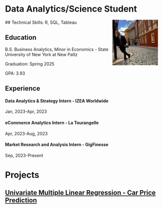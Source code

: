 # Data Analytics/Science Student
<img align ="right" width="150" height="150" src='https://github.com/pavlomysak/pavlomysak/blob/22a62951a8ff46c252ce98ab74b59998b5c9f648/pavlo-pic-prague.jpg'>
## Technical Skills: R, SQL, Tableau

## Education
B.S. Business Analytics, Minor in Economics - State University of New York at New Paltz

Graduation: Spring 2025

GPA: 3.93

## Experience
#### Data Analytics & Strategy Intern - IZEA Worldwide
Jan, 2023-Apr, 2023

#### eCommerce Analytics Intern - La Tourangelle
Apr, 2023-Aug, 2023

#### Market Research and Analysis Intern - GigFinesse
Sep, 2023-Present

# Projects
## [Univariate Multiple Linear Regression - Car Price Prediction](Multi-Linear-Reg-Car-Proj.pdf)




